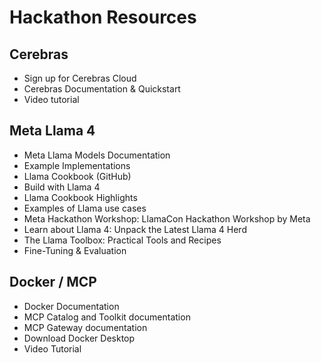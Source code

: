 # Hackathon Resources

## Cerebras
- Sign up for Cerebras Cloud
- Cerebras Documentation & Quickstart
- Video tutorial

## Meta Llama 4
- Meta Llama Models Documentation
- Example Implementations
- Llama Cookbook (GitHub)
- Build with Llama 4
- Llama Cookbook Highlights
- Examples of Llama use cases
- Meta Hackathon Workshop: LlamaCon Hackathon Workshop by Meta
- Learn about Llama 4: Unpack the Latest Llama 4 Herd
- The Llama Toolbox: Practical Tools and Recipes
- Fine-Tuning & Evaluation

## Docker / MCP
- Docker Documentation
- MCP Catalog and Toolkit documentation
- MCP Gateway documentation
- Download Docker Desktop
- Video Tutorial
